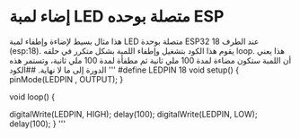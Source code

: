 # إضاء لمبة LED متصلة بوحده ESP 
هذا مثال بسيط لإضاءة وإطفاء لمبة LED متصلة بوحدة ESP32 عند الطرف 18 (esp:18). يقوم هذا الكود بتشغيل وإطفاء اللمبة بشكل متكرر في حلقه loop. هذا يعني أن اللمبة ستكون مضاءة لمدة 100 ملي ثانية ثم مطفأة لمدة 100 ملي ثانية، وتستمر هذه الدورة إلى ما لا نهاية.
##الكود
'''
#define LEDPIN 18
void setup() {
  pinMode(LEDPIN , OUTPUT);
}

void loop() {

digitalWrite(LEDPIN, HIGH);
  delay(100); 
  digitalWrite(LEDPIN, LOW);
  delay(100);
}
'''
 
